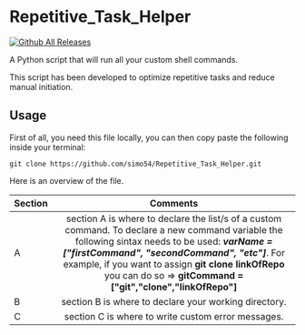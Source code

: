 # Repetitive_Task_Helper

[![Github All Releases](https://img.shields.io/badge/README.md-in%20progress-yellow)]()

A Python script that will run all your custom shell commands.

This script has been developed to optimize repetitive tasks and reduce manual initiation.

## Usage

First of all, you need this file locally, you can then copy paste the following inside your terminal:

```
git clone https://github.com/simo54/Repetitive_Task_Helper.git
```

Here is an overview of the file.

| Section |                                                                                                                                                          Comments                                                                                                                                                           |
| ------- | :-------------------------------------------------------------------------------------------------------------------------------------------------------------------------------------------------------------------------------------------------------------------------------------------------------------------------: |
| A       | section A is where to declare the list/s of a custom command. To declare a new command variable the following sintax needs to be used: **_varName = ["firstCommand", "secondCommand", "etc"]_**. For example, if you want to assign **git clone linkOfRepo** you can do so => **gitCommand = ["git","clone","linkOfRepo"]** |
| B       |                                                                                                                                    section B is where to declare your working directory.                                                                                                                                    |
| C       |                                                                                                                                     section C is where to write custom error messages.                                                                                                                                      |
